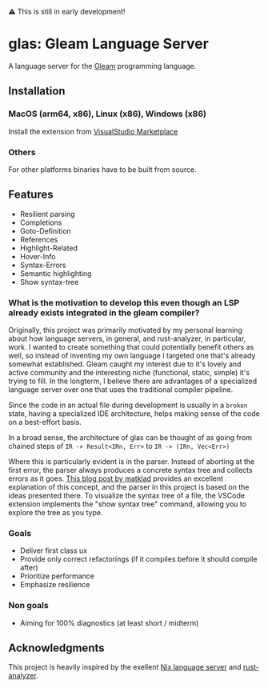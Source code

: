 :warning: This is still in early development!

# glas: Gleam Language Server 

A language server for the [Gleam](https://gleam.run/) programming language.

## Installation

### MacOS (arm64, x86), Linux (x86), Windows (x86) 

Install the extension from [VisualStudio Marketplace](https://marketplace.visualstudio.com/items?itemName=maurobalbi.glas-vscode)

### Others

For other platforms binaries have to be built from source.

## Features

- Resilient parsing
- Completions
- Goto-Definition
- References
- Highlight-Related
- Hover-Info
- Syntax-Errors
- Semantic highlighting
- Show syntax-tree

### What is the motivation to develop this even though an LSP already exists integrated in the gleam compiler?

Originally, this project was primarily motivated by my personal learning about how language servers, in general, and rust-analyzer, in particular, work. I wanted to create something that could potentially benefit others as well, so instead of inventing my own language I targeted one that's already somewhat established. Gleam caught my interest due to it's lovely and active community and the interesting niche (functional, static, simple) it's trying to fill. In the longterm, I believe there are advantages of a specialized language server over one that uses the traditional compiler pipeline.

Since the code in an actual file during development is usually in a `broken` state, having a specialized IDE architecture, helps making sense of the code on a best-effort basis.

In a broad sense, the architecture of glas can be thought of as going from chained steps of ```IR -> Result<IRn, Err>``` to  ```IR -> (IRn, Vec<Err>)```

Where this is particularly evident is in the parser. Instead of aborting at the first error, the parser always produces a concrete syntax tree and collects errors as it goes. [This blog post by matklad](https://matklad.github.io/2023/05/21/resilient-ll-parsing-tutorial.html) provides an excellent explanation of this concept, and the parser in this project is based on the ideas presented there. To visualize the syntax tree of a file, the VSCode extension implements the "show syntax tree" command, allowing you to explore the tree as you type.


### Goals
- Deliver first class ux
- Provide only correct refactorings (if it compiles before it should compile after)
- Prioritize performance
- Emphasize resilience

### Non goals
- Aiming for 100% diagnostics (at least short / midterm)

## Acknowledgments

This project is heavily inspired by the exellent [Nix language server](https://github.com/oxalica/nil) and [rust-analyzer](https://github.com/rust-lang/rust-analyzer).
